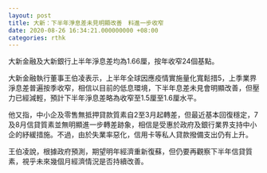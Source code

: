```yaml
---
layout: post
title: 大新：下半年淨息差未見明顯改善　料進一步收窄
date: 2020-08-26 16:34:21.000000000 +08:00
categories: rthk
---
```


大新金融及大新銀行上半年淨息差均為1.66厘，按年收窄24個基點。

大新金融執行董事王伯凌表示，上半年全球因應疫情實施量化寬鬆措5，上季業界淨息差普遍按季收窄，相信以目前的低息環境，下半年息差未見會明顯改善，但壓力已經減輕，預計下半年淨息差略為收窄至1.5厘至1.6厘水平。

他又指，中小企及零售無抵押貸款質素自2至3月起轉差，但最近基本回復穩定，7及8月信貸質素並無明顯進一步轉差跡象，相信是受惠於政府及銀行業界支持中小企的紓緩措施。不過，由於失業率惡化，信用卡等私人貸款撥備支出仍有上升。

王伯凌說，根據政府預測，期望明年經濟重新復蘇，但仍要再觀察下半年信貸質素，視乎未來幾個月經濟情況是否持續改善。

